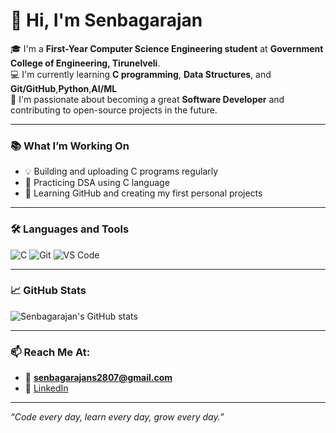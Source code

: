 # 👋 Hi, I'm Senbagarajan

🎓 I'm a **First-Year Computer Science Engineering student** at **Government College of Engineering, Tirunelveli**.  
💻 I'm currently learning **C programming**, **Data Structures**, and **Git/GitHub**,**Python**,**AI/ML**  
🚀 I'm passionate about becoming a great **Software Developer** and contributing to open-source projects in the future.

---

### 📚 What I’m Working On
- 💡 Building and uploading C programs regularly
- 🧠 Practicing DSA using C language
- 🔧 Learning GitHub and creating my first personal projects

---

### 🛠️ Languages and Tools
![C](https://img.shields.io/badge/C-00599C?style=for-the-badge&logo=c&logoColor=white)
![Git](https://img.shields.io/badge/Git-F05032?style=for-the-badge&logo=git&logoColor=white)
![VS Code](https://img.shields.io/badge/VS%20Code-007ACC?style=for-the-badge&logo=visual-studio-code&logoColor=white)

---

### 📈 GitHub Stats

![Senbagarajan's GitHub stats](https://github-readme-stats.vercel.app/api?username=Senbagarajan2807&show_icons=true&theme=radical)

---

### 📫 Reach Me At:
- 📧 **senbagarajans2807@gmail.com**
- 💼 [LinkedIn](https://www.linkedin.com/in/senbagarajan-s)


---

_“Code every day, learn every day, grow every day.”_
